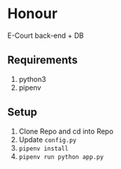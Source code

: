 # Honour
E-Court back-end + DB

## Requirements
1. python3
2. pipenv

## Setup
1. Clone Repo and cd into Repo
2. Update `config.py`
3. `pipenv install`
4. `pipenv run python app.py`
